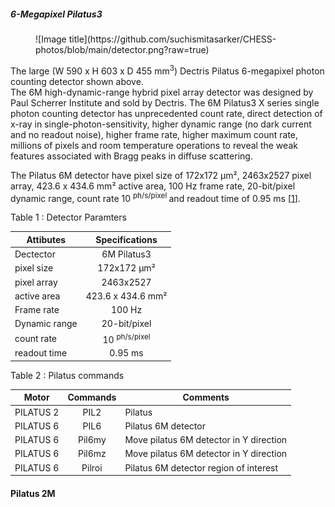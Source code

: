 

#####   6-Megapixel Pilatus3

<figure markdown>
  ![Image title](https://github.com/suchismitasarker/CHESS-photos/blob/main/detector.png?raw=true)
</figure>

The large (W 590 x H 603 x D 455 mm<sup>3</sup>) Dectris Pilatus 6-megapixel photon counting detector shown above. 
<br>
The 6M high-dynamic-range hybrid pixel array detector was designed by Paul Scherrer Institute and sold by Dectris. The 6M Pilatus3 X series single photon counting detector has unprecedented count rate, direct detection of x-ray in single-photon-sensitivity, higher dynamic range (no dark current and no readout noise), higher frame rate, higher maximum count rate, millions of pixels and room temperature operations to reveal the weak features associated with Bragg peaks in diffuse scattering.

The Pilatus 6M detector have pixel  size  of  172x172 µm²,  2463x2527 pixel array, 423.6 x 434.6 mm² active area,  100 Hz frame rate,  20-bit/pixel  dynamic  range, count rate 10 <sup> ph/s/pixel </sup>  and  readout  time  of  0.95  ms [[1](https://www.dectris.com/)]. 

Table 1 : Detector Paramters

| Attibutes | Specifications | 
| -------------- | :---------: | 
| Dectector | 6M Pilatus3 | 
| pixel  size | 172x172 µm²| 
| pixel array | 2463x2527 | 
| active area | 423.6 x 434.6 mm² | 
| Frame rate | 100 Hz | 
| Dynamic  range | 20-bit/pixel | 
| count rate  | 10 <sup> ph/s/pixel </sup> | 
| readout  time  | 0.95  ms | 





Table 2 :  Pilatus commands

| Motor | Commands | Comments | 
| -------------- | :---------: | ---------- | 
| PILATUS 2 | PIL2 | Pilatus |  
| PILATUS 6 | PIL6 | Pilatus 6M detector | 
| PILATUS 6 | Pil6my | Move pilatus 6M detector in Y direction |
| PILATUS 6 | Pil6mz | Move pilatus 6M detector in Y direction |
| PILATUS 6 | Pilroi | Pilatus 6M detector region of interest |


#### Pilatus 2M



